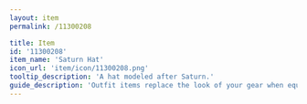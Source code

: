 ```yaml
---
layout: item
permalink: /11300208

title: Item
id: '11300208'
item_name: 'Saturn Hat'
icon_url: 'item/icon/11300208.png'
tooltip_description: 'A hat modeled after Saturn.'
guide_description: 'Outfit items replace the look of your gear when equipped.'
---
```

